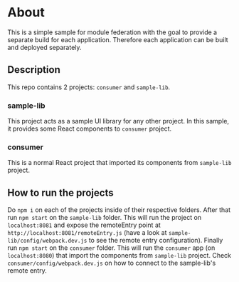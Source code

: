 # About

This is a simple sample for module federation with the goal to provide a separate build for each application. Therefore each application can be built and deployed separately.

## Description

This repo contains 2 projects: `consumer` and `sample-lib`.

### sample-lib

This project acts as a sample UI library for any other project. In this sample, it provides some React components to `consumer` project.

### consumer

This is a normal React project that imported its components from `sample-lib` project.

## How to run the projects

Do `npm i` on each of the projects inside of their respective folders. After that run `npm start` on the `sample-lib` folder. This will run the project on `localhost:8081` and expose the remoteEntry point at `http://localhost:8081/remoteEntry.js` (have a look at `sample-lib/config/webpack.dev.js` to see the remote entry configuration). Finally run `npm start` on the `consumer` folder. This will run the `consumer` app (on `localhost:8080`) that import the components from `sample-lib` project. Check `consumer/config/webpack.dev.js` on how to connect to the sample-lib's remote entry.
